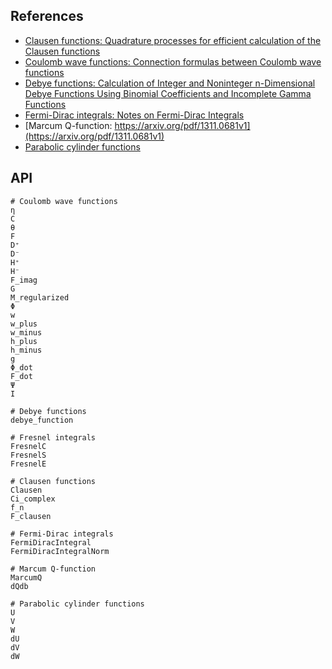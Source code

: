 
## References

- [Clausen functions: Quadrature processes for efficient calculation of the Clausen functions](https://doi.org/10.1007/s10543-023-00944-4)
- [Coulomb wave functions: Connection formulas between Coulomb wave functions](https://arxiv.org/abs/1804.10976)
- [Debye functions: Calculation of Integer and Noninteger n-Dimensional Debye Functions Using Binomial Coefficients and Incomplete Gamma Functions](https://doi.org/10.1007/s10765-007-0256-1)
- [Fermi-Dirac integrals: Notes on Fermi-Dirac Integrals](https://arxiv.org/abs/0811.0116)
- [Marcum Q-function: https://arxiv.org/pdf/1311.0681v1](https://arxiv.org/pdf/1311.0681v1)
- [Parabolic cylinder functions](https://www.scirp.org/reference/referencespapers?referenceid=1112080)

## API

```@docs
# Coulomb wave functions
η
C
θ
F
D⁺
D⁻
H⁺
H⁻
F_imag
G
M_regularized
Φ
w
w_plus
w_minus
h_plus
h_minus
g
Φ_dot
F_dot
Ψ
I

# Debye functions
debye_function

# Fresnel integrals
FresnelC
FresnelS
FresnelE

# Clausen functions
Clausen
Ci_complex
f_n
F_clausen

# Fermi-Dirac integrals
FermiDiracIntegral
FermiDiracIntegralNorm

# Marcum Q-function
MarcumQ
dQdb

# Parabolic cylinder functions
U
V
W
dU
dV
dW
```
